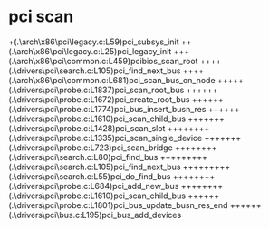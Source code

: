 pci scan
========

+(.\arch\x86\pci\legacy.c:L59)pci_subsys_init
++(.\arch\x86\pci\legacy.c:L25)pci_legacy_init
+++(.\arch\x86\pci\common.c:L459)pcibios_scan_root
++++(.\drivers\pci\search.c:L105)pci_find_next_bus
++++(.\arch\x86\pci\common.c:L681)pci_scan_bus_on_node
+++++(.\drivers\pci\probe.c:L1837)pci_scan_root_bus
++++++(.\drivers\pci\probe.c:L1672)pci_create_root_bus
++++++(.\drivers\pci\probe.c:L1774)pci_bus_insert_busn_res
++++++(.\drivers\pci\probe.c:L1610)pci_scan_child_bus
+++++++(.\drivers\pci\probe.c:L1428)pci_scan_slot
++++++++(.\drivers\pci\probe.c:L1335)pci_scan_single_device
+++++++(.\drivers\pci\probe.c:L723)pci_scan_bridge
++++++++(.\drivers\pci\search.c:L80)pci_find_bus
+++++++++(.\drivers\pci\search.c:L105)pci_find_next_bus
+++++++++(.\drivers\pci\search.c:L55)pci_do_find_bus
++++++++(.\drivers\pci\probe.c:L684)pci_add_new_bus
++++++++(.\drivers\pci\probe.c:L1610)pci_scan_child_bus
++++++(.\drivers\pci\probe.c:L1801)pci_bus_update_busn_res_end
++++++(.\drivers\pci\bus.c:L195)pci_bus_add_devices
